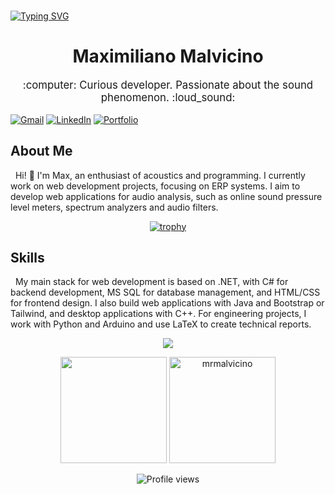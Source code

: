 <br>
<p align="left">
  <a href="https://git.io/typing-svg">
    <img src="https://readme-typing-svg.herokuapp.com?font=Roboto&weight=500&size=32&pause=1000&color=1168F7&random=false&width=400&lines=Software+Development;Sound+Engineering" alt="Typing SVG" />
  </a>
</p>

<h1 align="center">Maximiliano Malvicino</h1>

<p align="center" style="font-size: 1.2em;">:computer: Curious developer. Passionate about the sound phenomenon. :loud_sound:</p>

[![Gmail](https://img.shields.io/badge/-GMAIL-D14836?style=for-the-badge&logo=gmail&logoColor=white)](mailto:mrmalvicino@gmail.com)
[![LinkedIn](https://img.shields.io/badge/-LINKEDIN-0077B5?style=for-the-badge&logo=linkedin&logoColor=white)](https://www.linkedin.com/in/malvicinomaximilianoraul/)
[![Portfolio](https://img.shields.io/badge/Portfolio-000000?style=for-the-badge&logo=github&logoColor=white)](https://mrmalvicino.com)

## About Me

&nbsp;
Hi! :wave: I'm Max, an enthusiast of acoustics and programming. I currently work on web development projects, focusing on ERP systems. I aim to develop web applications for audio analysis, such as online sound pressure level meters, spectrum analyzers and audio filters.

<p align="center">
  <a href="https://github.com/ryo-ma/github-profile-trophy">
    <img src="https://github-profile-trophy.vercel.app/?username=mrmalvicino&theme=oldie&rank=SECRET,SSS,SS,S,AAA,AA,A,B,C&margin-w=20&margin-h=20&column=4&no-bg=true" alt="trophy">
  </a>
</p>

## Skills

&nbsp;
My main stack for web development is based on .NET, with C# for backend development, MS SQL for database management, and HTML/CSS for frontend design.
I also build web applications with Java and Bootstrap or Tailwind, and desktop applications with C++. For engineering projects, I work with Python and Arduino and use LaTeX to create technical reports.

<p align="center">
  <a href="https://skillicons.dev">
    <img src="https://skillicons.dev/icons?i=c,cpp,cs,java,py,js,html,css,bootstrap,tailwind,mysql,dotnet,git,latex,arduino" />
  </a>
</p>

<p align="center">
  <img height="170" src="https://github-readme-stats.vercel.app/api?username=mrmalvicino&count_private=true&include_all_commits=true" />
  <img height="170" src="https://github-readme-stats.vercel.app/api/top-langs?username=mrmalvicino&show_icons=true&locale=en&layout=compact" alt="mrmalvicino" />
</p>

<p align="center">
  <img src="https://komarev.com/ghpvc/?username=mrmalvicino&color=006bed" alt="Profile views" />
</p>
